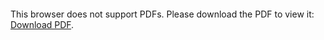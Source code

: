 
<object data="https://dshuangg.github.io/responses/0806pdf.pdf" type="application/pdf" width="700px" height="700px">
    <embed src="https://dshuangg.github.io/responses/0806pdf.pdf">
        <p>This browser does not support PDFs. Please download the PDF to view it: <a href="https://dshuangg.github.io/responses/0806pdf.pdf">Download PDF</a>.</p>
    </embed>
</object>
